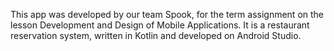 This app was developed by our team Spook, for the term assignment on the lesson Development and Design of Mobile Applications. It is a restaurant reservation system, written in Kotlin and developed on Android Studio.
